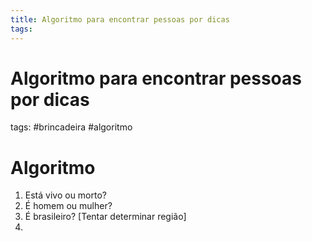 ```yaml
---
title: Algoritmo para encontrar pessoas por dicas
tags: 
---
```

# Algoritmo para encontrar pessoas por dicas
tags: #brincadeira #algoritmo
# Algoritmo
1. Está vivo ou morto?
2. É homem ou mulher?
3. É brasileiro? [Tentar determinar região]
4. 